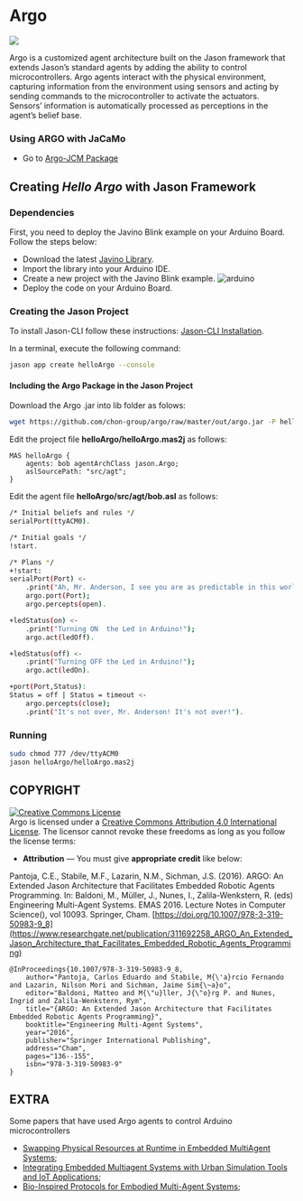 # Argo
[![](https://jitpack.io/v/chon-group/argo.svg)](https://jitpack.io/#chon-group/argo)

Argo is a customized agent architecture built on the Jason framework that extends Jason’s standard agents by adding the ability to control microcontrollers. Argo agents interact with the physical environment, capturing information from the environment using sensors and acting by sending commands to the microcontroller to activate the actuators. Sensors’ information is automatically processed as perceptions in the agent’s belief base. 

### Using ARGO with JaCaMo 
+ Go to [Argo-JCM Package](https://github.com/chon-group/argo-jcm)

## Creating _Hello Argo_ with Jason Framework
###	Dependencies
First, you need to deploy the Javino Blink example on your Arduino Board. Follow the steps below:

+ Download the latest [Javino Library](https://github.com/chon-group/javino2arduino/archive/refs/tags/javino-latest.zip).
+ Import the library into your Arduino IDE.
+ Create a new project with the Javino Blink example.
![arduino](https://github.com/chon-group/argo-jcm/assets/32855001/d5be0497-de49-46ab-8da5-f86c9db4a1da)
+ Deploy the code on your Arduino Board.


### Creating the Jason Project
To install Jason-CLI follow these instructions: [Jason-CLI Installation](https://github.com/chon-group/dpkg-jason).

In a terminal, execute the following command:
```sh
jason app create helloArgo --console
```

#### Including the Argo Package in the Jason Project
Download the Argo .jar into lib folder as folows:
```sh
wget https://github.com/chon-group/argo/raw/master/out/argo.jar -P helloArgo/lib/
```

Edit  the project file __helloArgo/helloArgo.mas2j__  as follows:

```
MAS helloArgo {
    agents: bob agentArchClass jason.Argo;
    aslSourcePath: "src/agt";
}
```

Edit the agent file __helloArgo/src/agt/bob.asl__ as follows:
```sh
/* Initial beliefs and rules */
serialPort(ttyACM0).

/* Initial goals */
!start.

/* Plans */
+!start:
serialPort(Port) <- 
	.print("Ah, Mr. Anderson, I see you are as predictable in this world as you are in the other.");
	argo.port(Port);
	argo.percepts(open).

+ledStatus(on) <-
	.print("Turning ON  the Led in Arduino!");
	argo.act(ledOff).

+ledStatus(off) <-
	.print("Turning OFF the Led in Arduino!");
	argo.act(ledOn).

+port(Port,Status):
Status = off | Status = timeout <-
	argo.percepts(close);
	.print("It's not over, Mr. Anderson! It's not over!").
```

### Running
```sh
sudo chmod 777 /dev/ttyACM0
jason helloArgo/helloArgo.mas2j
```





## COPYRIGHT
<a rel="license" href="http://creativecommons.org/licenses/by/4.0/"><img alt="Creative Commons License" style="border-width:0" src="https://i.creativecommons.org/l/by/4.0/88x31.png" /></a><br />Argo is licensed under a <a rel="license" href="http://creativecommons.org/licenses/by/4.0/">Creative Commons Attribution 4.0 International License</a>. The licensor cannot revoke these freedoms as long as you follow the license terms:

* __Attribution__ — You must give __appropriate credit__ like below:

Pantoja, C.E., Stabile, M.F., Lazarin, N.M., Sichman, J.S. (2016). ARGO: An Extended Jason Architecture that Facilitates Embedded Robotic Agents Programming. In: Baldoni, M., Müller, J., Nunes, I., Zalila-Wenkstern, R. (eds) Engineering Multi-Agent Systems. EMAS 2016. Lecture Notes in Computer Science(), vol 10093. Springer, Cham. [https://doi.org/10.1007/978-3-319-50983-9_8](https://www.researchgate.net/publication/311692258_ARGO_An_Extended_Jason_Architecture_that_Facilitates_Embedded_Robotic_Agents_Programming)

```
@InProceedings{10.1007/978-3-319-50983-9_8,
	author="Pantoja, Carlos Eduardo and Stabile, M{\'a}rcio Fernando and Lazarin, Nilson Mori and Sichman, Jaime Sim{\~a}o",
	editor="Baldoni, Matteo and M{\"u}ller, J{\"o}rg P. and Nunes, Ingrid and Zalila-Wenkstern, Rym",
	title="{ARGO: An Extended Jason Architecture that Facilitates Embedded Robotic Agents Programming}",
	booktitle="Engineering Multi-Agent Systems",
	year="2016",
	publisher="Springer International Publishing",
	address="Cham",
	pages="136--155",
	isbn="978-3-319-50983-9"
}
```	

## EXTRA
Some papers that have used Argo agents to control Arduino microcontrollers 

* [Swapping Physical Resources at Runtime in Embedded MultiAgent Systems](https://doi.org/10.5220/0011750700003393);
* [Integrating Embedded Multiagent Systems with Urban Simulation Tools and IoT Applications](https://doi.org/10.22456/2175-2745.110837);
* [Bio-Inspired Protocols for Embodied Multi-Agent Systems](https://doi.org/10.5220/0010257803120320);